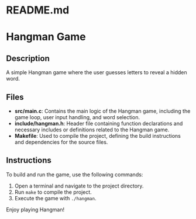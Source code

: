 # README.md

# Hangman Game

## Description
A simple Hangman game where the user guesses letters to reveal a hidden word.

## Files
- **src/main.c**: Contains the main logic of the Hangman game, including the game loop, user input handling, and word selection.
- **include/hangman.h**: Header file containing function declarations and necessary includes or definitions related to the Hangman game.
- **Makefile**: Used to compile the project, defining the build instructions and dependencies for the source files.

## Instructions
To build and run the game, use the following commands:

1. Open a terminal and navigate to the project directory.
2. Run `make` to compile the project.
3. Execute the game with `./hangman`.

Enjoy playing Hangman!